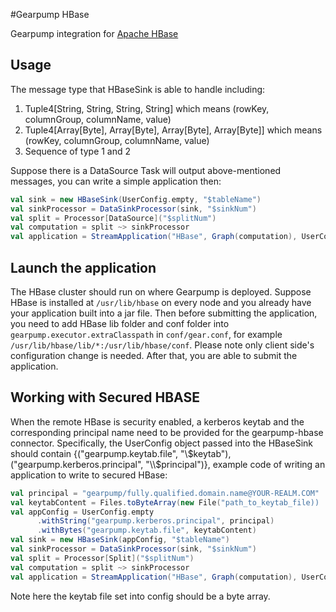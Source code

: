 #Gearpump HBase

Gearpump integration for [Apache HBase](https://hbase.apache.org)

## Usage

The message type that HBaseSink is able to handle including:

 1. Tuple4[String, String, String, String] which means (rowKey, columnGroup, columnName, value)
 2. Tuple4[Array[Byte], Array[Byte], Array[Byte], Array[Byte]] which means (rowKey, columnGroup, columnName, value)
 3. Sequence of type 1 and 2
  
Suppose there is a DataSource Task will output above-mentioned messages, you can write a simple application then:

```scala
val sink = new HBaseSink(UserConfig.empty, "$tableName")
val sinkProcessor = DataSinkProcessor(sink, "$sinkNum")
val split = Processor[DataSource]("$splitNum")
val computation = split ~> sinkProcessor
val application = StreamApplication("HBase", Graph(computation), UserConfig.empty)
```

## Launch the application

The HBase cluster should run on where Gearpump is deployed.
Suppose HBase is installed at ```/usr/lib/hbase``` on every node and you already have your application built into a jar file. 
Then before submitting the application, you need to add HBase lib folder and conf folder into ```gearpump.executor.extraClasspath``` in ```conf/gear.conf```, for example ```/usr/lib/hbase/lib/*:/usr/lib/hbase/conf```. 
Please note only client side's configuration change is needed. After that, you are able to submit the application.
 
## Working with Secured HBASE

When the remote HBase is security enabled, a kerberos keytab and the corresponding principal name need to be
provided for the gearpump-hbase connector. Specifically, the UserConfig object passed into the HBaseSink should contain
{("gearpump.keytab.file", "\\$keytab"), ("gearpump.kerberos.principal", "\\$principal")}, example code of writing an application
to write to secured HBase:

```scala
val principal = "gearpump/fully.qualified.domain.name@YOUR-REALM.COM"
val keytabContent = Files.toByteArray(new File("path_to_keytab_file))
val appConfig = UserConfig.empty
      .withString("gearpump.kerberos.principal", principal)
      .withBytes("gearpump.keytab.file", keytabContent)
val sink = new HBaseSink(appConfig, "$tableName")
val sinkProcessor = DataSinkProcessor(sink, "$sinkNum")
val split = Processor[Split]("$splitNum")
val computation = split ~> sinkProcessor
val application = StreamApplication("HBase", Graph(computation), UserConfig.empty)
```

Note here the keytab file set into config should be a byte array.


